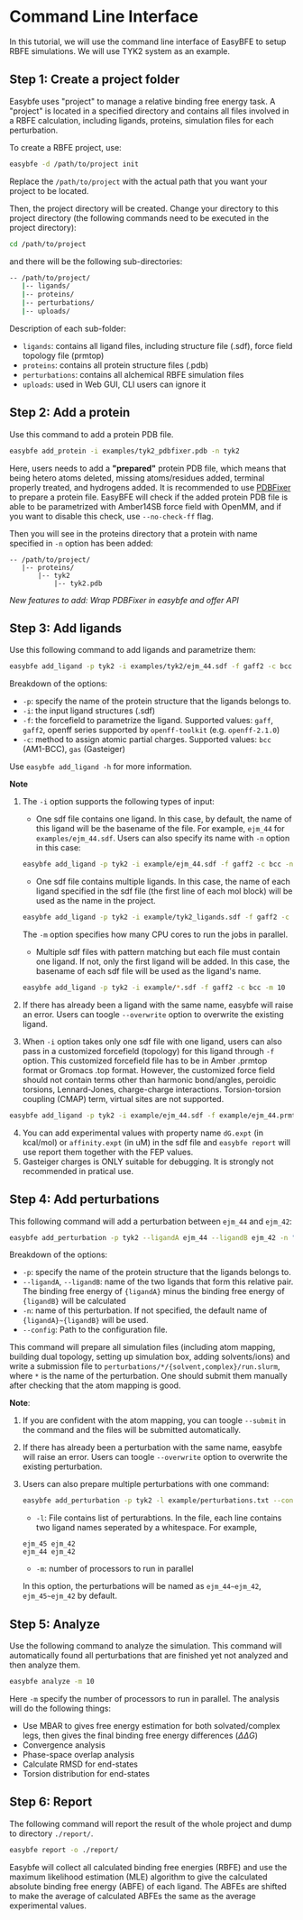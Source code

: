 # Command Line Interface

In this tutorial, we will use the command line interface of EasyBFE to setup RBFE simulations. We will use TYK2 system as an example.

## Step 1: Create a project folder

Easybfe uses "project" to manage a relative binding free energy task. A "project" is located in a specified directory and contains all files involved in a RBFE calculation, including ligands, proteins, simulation files for each perturbation.

To create a RBFE project, use:
```bash
easybfe -d /path/to/project init
```
Replace the `/path/to/project` with the actual path that you want your project to be located.

Then, the project directory will be created. Change your directory to this project directory (the following commands need to be executed in the project directory):
```bash
cd /path/to/project
```

and there will be the following sub-directories:

```bash
-- /path/to/project/
   |-- ligands/
   |-- proteins/
   |-- perturbations/
   |-- uploads/
```
Description of each sub-folder:
+ `ligands`: contains all ligand files, including structure file (.sdf), force field topology file (prmtop)
+ `proteins`: contains all protein structure files (.pdb)
+ `perturbations`: contains all alchemical RBFE simulation files
+ `uploads`: used in Web GUI, CLI users can ignore it

## Step 2: Add a protein

Use this command to add a protein PDB file.

```bash
easybfe add_protein -i examples/tyk2_pdbfixer.pdb -n tyk2
```
Here, users needs to add a **"prepared"** protein PDB file, which means that being hetero atoms deleted, missing atoms/residues added, terminal properly treated, and hydrogens added. It is recommended to use [PDBFixer](https://github.com/openmm/pdbfixer) to prepare a protein file. EasyBFE will check if the added protein PDB file is able to be parametrized with Amber14SB force field with OpenMM, and if you want to disable this check, use `--no-check-ff` flag.

Then you will see in the proteins directory that a protein with name specified in `-n` option has been added:

```
-- /path/to/project/
   |-- proteins/
       |-- tyk2
           |-- tyk2.pdb
```

*New features to add: Wrap PDBFixer in easybfe and offer API*

## Step 3: Add ligands

Use this following command to add ligands and parametrize them:
```bash
easybfe add_ligand -p tyk2 -i examples/tyk2/ejm_44.sdf -f gaff2 -c bcc
```
Breakdown of the options:
+ `-p`: specify the name of the protein structure that the ligands belongs to.
+ `-i`: the input ligand structures (.sdf)
+ `-f`: the forcefield to parametrize the ligand. Supported values: `gaff`, `gaff2`, openff series supported by `openff-toolkit` (e.g. `openff-2.1.0`)
+ `-c`: method to assign atomic partial charges. Supported values: `bcc` (AM1-BCC), `gas` (Gasteiger)

Use `easybfe add_ligand -h` for more information.

**Note**

1. The `-i` option supports the following types of input:

   + One sdf file contains one ligand. In this case, by default, the name of this ligand will be the basename of the file. For example, `ejm_44` for `examples/ejm_44.sdf`. Users can also specify its name with `-n` option in this case:

   ```bash
   easybfe add_ligand -p tyk2 -i example/ejm_44.sdf -f gaff2 -c bcc -n ejm_44_custom_name
   ```

   + One sdf file contains multiple ligands. In this case, the name of each ligand specified in the sdf file (the first line of each mol block) will be used as the name in the project.

   ```bash
   easybfe add_ligand -p tyk2 -i example/tyk2_ligands.sdf -f gaff2 -c bcc -m 10
   ```

   The `-m` option specifies how many CPU cores to run the jobs in parallel.

   + Multiple sdf files with pattern matching but each file must contain one ligand. If not, only the first ligand will be added. In this case, the basename of each sdf file will be used as the ligand's name.

   ```bash
   easybfe add_ligand -p tyk2 -i example/*.sdf -f gaff2 -c bcc -m 10
   ```

2. If there has already been a ligand with the same name, easybfe will raise an error. Users can toogle `--overwrite` option to overwrite the existing ligand.

3. When `-i` option takes only one sdf file with one ligand, users can also pass in a customized forcefield (topology) for this ligand through `-f` option. This customized forcefield file has to be in Amber .prmtop format or Gromacs .top format. However, the customized force field should not contain terms other than harmonic bond/angles, peroidic torsions, Lennard-Jones, charge-charge interactions. Torsion-torsion coupling (CMAP) term, virtual sites are not supported.

```bash
easybfe add_ligand -p tyk2 -i example/ejm_44.sdf -f example/ejm_44.prmtop
```
4. You can add experimental values with property name `dG.expt` (in kcal/mol) or `affinity.expt` (in uM) in the sdf file and `easybfe report` will use report them together with the FEP values. 
5. Gasteiger charges is ONLY suitable for debugging. It is strongly not recommended in pratical use. 

## Step 4: Add perturbations
This following command will add a perturbation between `ejm_44` and `ejm_42`:
```bash
easybfe add_perturbation -p tyk2 --ligandA ejm_44 --ligandB ejm_42 -n "ejm_44~ejm_42" --config example/config_5ns.json
```
Breakdown of the options:
+ `-p`: specify the name of the protein structure that the ligands belongs to.
+ `--ligandA`, `--ligandB`: name of the two ligands that form this relative pair. The binding free energy of `{ligandA}` minus the binding free energy of `{ligandB}` will be calculated
+ `-n`: name of this perturbation. If not specified, the default name of `{ligandA}~{ligandB}` will be used. 
+ `--config`: Path to the configuration file.

This command will prepare all simulation files (including atom mapping, building dual topology, setting up simulation box, adding solvents/ions) and write a submission file to `perturbations/*/{solvent,complex}/run.slurm`, where `*` is the name of the perturbation. One should submit them manually after checking that the atom mapping is good. 

**Note**:

1. If you are confident with the atom mapping, you can toogle `--submit` in the command and the files will be submitted automatically. 
2. If there has already been a perturbation with the same name, easybfe will raise an error. Users can toogle `--overwrite` option to overwrite the existing perturbation.
2. Users can also prepare multiple perturbations with one command:

   ```bash
   easybfe add_perturbation -p tyk2 -l example/perturbations.txt --config example/config_5ns.json -m 10
   ```

   + `-l`: File contains list of perturabtions. In the file, each line contains two ligand names seperated by a whitespace. For example,

   ```
   ejm_45 ejm_42
   ejm_44 ejm_42
   ```

   + `-m`: number of processors to run in parallel 

   In this option, the perturbations will be named as `ejm_44~ejm_42`, `ejm_45~ejm_42` by default.

## Step 5: Analyze
Use the following command to analyze the simulation. This command will automatically found all perturbations that are finished yet not analyzed and then analyze them. 
```bash
easybfe analyze -m 10
```
Here `-m` specify the number of processors to run in parallel. The analysis will do the following things:

+ Use MBAR to gives free energy estimation for both solvated/complex legs, then gives the final binding free energy differences ($\Delta\Delta G$)
+ Convergence analysis
+ Phase-space overlap analysis
+ Calculate RMSD for end-states
+ Torsion distribution for end-states 

## Step 6: Report
The following command will report the result of the whole project and dump to directory `./report/`.

```bash
easybfe report -o ./report/
```

Easybfe will collect all calculated binding free energies (RBFE) and use the maximum likelihood estimation (MLE) algorithm to give the calculated absolute binding free energy (ABFE) of each ligand. The ABFEs are shifted to make the average of calculated ABFEs the same as the average experimental values.